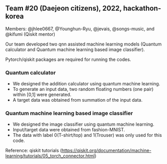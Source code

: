 ## Team #20 (Daejeon citizens), 2022, hackathon-korea

Members: @jhlee0667, @Younghun-Ryu, @jevais, @songs-music, and @kifumi (Qiskit mentor)


Our team developed two qnn assisted machine learning models (Quantum calculator and Quantum machine learning based image classifier).

Pytorch/qiskit packages are required for running the codes.

### Quantum calculator

- We designed the addition calculator using quantum machine learning.
- To generate an input data, two random floating numbers (one pair) within [0,1] were generated.
- A target data was obtained from summation of the input data.


### Quantum machine learning based image classifier 
- We designed the image classifier using quantum machine learning.
- Input/target data were obtained from fashion-MNIST.
- The data with label 0(T-shirt/top) and 1(Trouser) was only used for this code.

Reference: qiskit tutorials (https://qiskit.org/documentation/machine-learning/tutorials/05_torch_connector.html)
